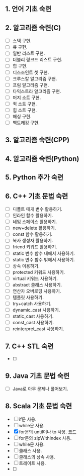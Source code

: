 ## 1. 언어 기초 숙련



## 2. 알고리즘 숙련(C)

- [ ] 스택 구현.
- [ ] 큐 구현.
- [ ] 일반 리스트 구현.
- [ ] 더블리 링크드 리스트 구현.
- [ ] 힙 구현.
- [ ] 디스조인트 셋 구현.
- [ ] 크루스칼 알고리즘 구현.
- [ ] 프림 알고리즘 구현.
- [ ] 다익스트라 알고리즘 구현.
- [ ] 머지 소트 구현.
- [ ] 퀵 소트 구현.
- [ ] 힙 소트 구현.
- [ ] 해싱 구현.
- [ ] 백트래킹 구현.

## 3. 알고리즘 숙련(CPP)



## 4. 알고리즘 숙련(Python)



## 5. Python 추가 숙련



## 6. C++ 기초 문법 숙련 

- [ ] 디폴트 매개 변수 활용하기.
- [ ] 인라인 함수 활용하기.
- [ ] 네임 스페이스 활용하기.
- [ ] new+delete 활용하기.
- [ ] const 함수 활용하기.
- [ ] 복사 생성자 활용하기.
- [ ] friend 키워드 활용하기.
- [ ] static 변수 함수 내에서 사용하기.
- [ ] static 변수 함수 밖에서 사용하기.
- [ ] 상속 이용하기.
- [ ] protected 키워드 사용하기.
- [ ] virtual 키워드 사용하기.
- [ ] abstract 클래스 사용하기.
- [ ] 연산자 오버로딩 사용하기.
- [ ] 템플릿 사용하기.
- [ ] try+catch 사용하기.
- [ ] dynamic_cast 사용하기.
- [ ] static_cast 사용하기.
- [ ] const_cast 사용하기.
- [ ] reinterpret_cast 사용하기.

## 7. C++ STL 숙련

- [ ] 

## 9. Java 기초 문법 숙련

- [ ] Java로 아무 문제나 풀어보기.

## 8. Scala 기초 문법 숙련

- [ ] if문 사용.
- [ ] while문 사용.
- [x] for문의 until이나 to 사용. [코드](./source/others/scala/old/11021.scala)
- [ ] for문의 zipWithIndex 사용.
- [ ] while문 사용.
- [ ] 클래스 사용.
- [ ] 클래스의 상속 사용.
- [ ] 트레이트 사용.
- [ ] 

